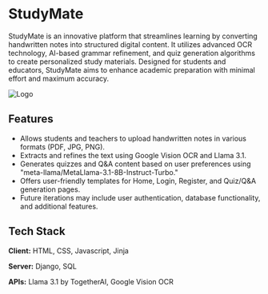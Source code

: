 
# StudyMate

StudyMate is an innovative platform that streamlines learning by converting handwritten notes into structured digital content. It utilizes advanced OCR
technology, AI-based grammar refinement, and quiz generation algorithms to create personalized study materials. Designed for students and educators,
StudyMate aims to enhance academic preparation with minimal effort and
maximum accuracy.


![Logo](https://i.imgur.com/kqk8Bzc.jpeg)


## Features
- Allows students and teachers to upload handwritten notes in various formats (PDF, JPG, PNG).
- Extracts and refines the text using Google Vision OCR and Llama 3.1.
- Generates quizzes and Q&A content based on user preferences using "meta-llama/MetaLlama-3.1-8B-Instruct-Turbo."
- Offers user-friendly templates for Home, Login, Register, and Quiz/Q&A generation pages.
- Future iterations may include user authentication, database functionality, and additional features.



## Tech Stack

**Client:** HTML, CSS, Javascript, Jinja

**Server:** Django, SQL

**APIs:** Llama 3.1 by TogetherAI, Google Vision OCR

